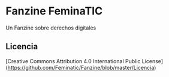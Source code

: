# Fanzine FeminaTIC
Un Fanzine sobre derechos digitales
## Licencia
[Creative Commons Attribution 4.0 International Public License] (https://github.com/Feminatic/Fanzine/blob/master/Licencia)

